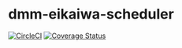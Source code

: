 # dmm-eikaiwa-scheduler

[![CircleCI](https://circleci.com/gh/tksmaru/dmm-eikaiwa-scheduler.svg?style=shield&circle-token=fb24da1f09c73ca81586358895929aa43d5d2e26)](https://circleci.com/gh/tksmaru/dmm-eikaiwa-scheduler)
[![Coverage Status](https://coveralls.io/repos/github/tksmaru/dmm-eikaiwa-scheduler/badge.svg?branch=master)](https://coveralls.io/github/tksmaru/dmm-eikaiwa-scheduler?branch=master)
